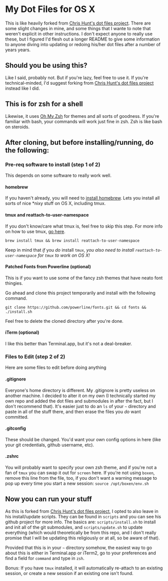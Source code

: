 # My Dot Files for OS X

This is like heavily forked from [Chris Hunt's dot files project](https://github.com/chrishunt/dot-files).  There are some slight changes in mine, and some things that I wante to note that weren't explicit in other instructions. I don't expect anyone to really use these, but I figured I'd flesh out a longer README to give some information to anyone diving into updating or redoing his/her dot files after a number of years years.

## Should you be using this?

Like I said, probably not. But if you're lazy, feel free to use it. If you're technical-minded, I'd suggest forking from [Chris Hunt's dot files project](https://github.com/chrishunt/dot-files) instead like I did.

## This is for zsh for a shell

Likewise, it uses [Oh My Zsh](https://github.com/robbyrussell/oh-my-zsh/) for themes and all sorts of goodness. If you're familiar with bash, your commands will work just fine in zsh. Zsh is like bash on steroids.

## After cloning, but before installing/running, do the following:

### Pre-req software to install (step 1 of 2)

This depends on some software to really work well.

#### homebrew

If you haven't already, you will need to [install homebrew](http://brew.sh/). Lets you install all sorts of nice *nixy stuff on OS X, including tmux.

#### tmux and reattach-to-user-namespace

If you don't know/care what tmux is, feel free to skip this step. For more info on how to use tmux, [go here](http://code.tutsplus.com/tutorials/intro-to-tmux--net-33889).

`brew install tmux && brew install reattach-to-user-namespace`

Keep in mind that *if* you _do_ install `tmux`, *you also need to install `reattach-to-user-namespace` for `tmux` to work on OS X!*

#### Patched Fonts from Powerline (optional)

This is if you want to use some of the fancy zsh themes that have neato font thingies. 

Go ahead and clone this project temporarily and install with the following command.

`git clone https://github.com/powerline/fonts.git && cd fonts && ./install.sh`

Feel free to delete the cloned directory after you're done.

#### iTerm (optional)

I like this better than Terminal.app, but it's not a deal-breaker.

### Files to Edit (step 2 of 2)

Here are some files to edit before doing anything

#### .gitignore

Everyone's home directory is different. My .gitignore is pretty useless on another machine.  I decided to alter it on my own (I technically started my own repo and added the dot files and submodules in after the fact, but I don't recommend that). It's easier just to do an `ls` of your `~` directory and paste in all of the stuff there, and then erase the files you _do_ want committed.

#### .gitconfig

These should be changed. You'd want your own config options in here (like your git credentials, github username, etc).

#### .zshrc

You will probably want to specify your own zsh theme, and if you're not a fan of `tmux` you can swap it out for `screen` here. If you're not using `boxen`, remove this line from the file, too, if you don't want a warning message to pop up every time you start a new session: `source /opt/boxen/env.sh`


## Now you can run your stuff

As this is forked from [Chris Hunt's dot files project](https://github.com/chrishunt/dot-files), I opted to also leave in his install/update scripts. They can be found in `scripts` and you can see his github project for more info. The basics are: `scripts/install.sh` to install and init all of the git submodules, and `scripts/update.sh` to update everything (which would theoretically be from this repo, and I don't really promise that I will be updating this religiously or at all, so be aware of that).

Provided that this is in your `~` directory somehow, the easiest way to go about this is either in Terminal.app or iTerm2, go to your preferences and find a field for `command` and type in `zsh`.

Bonus: If you have `tmux` installed, it will automatically re-attach to an existing session, or create a new session if an existing one isn't found.
